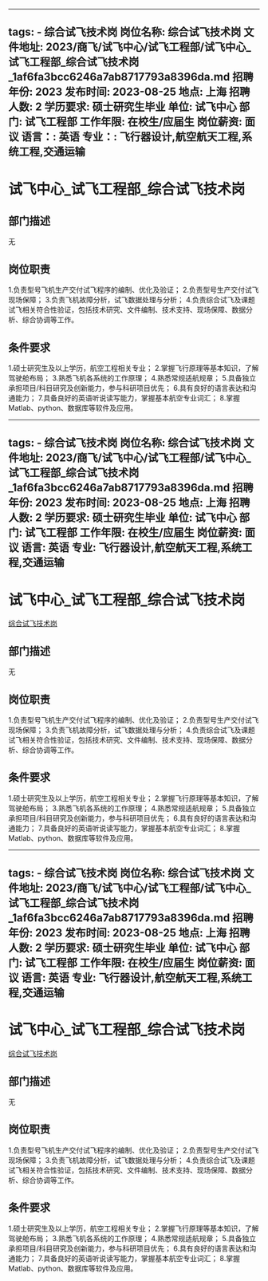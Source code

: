 
---
tags:
    - 综合试飞技术岗
岗位名称: 综合试飞技术岗
文件地址: 2023/商飞/试飞中心/试飞工程部/试飞中心_试飞工程部_综合试飞技术岗_1af6fa3bcc6246a7ab8717793a8396da.md
招聘年份: 2023
发布时间: 2023-08-25
地点: 上海
招聘人数: 2
学历要求: 硕士研究生毕业
单位: 试飞中心
部门: 试飞工程部
工作年限: 在校生/应届生
岗位薪资: 面议
语言：: 英语
专业：: 飞行器设计,航空航天工程,系统工程,交通运输
---

# 试飞中心_试飞工程部_综合试飞技术岗

## 部门描述

无

## 岗位职责

1.负责型号飞机生产交付试飞程序的编制、优化及验证；
 2.负责型号生产交付试飞现场保障；
 3.负责飞机故障分析，试飞数据处理与分析；
 4.负责综合试飞及课题试飞相关符合性验证，包括技术研究、文件编制、技术支持、现场保障、数据分析、综合协调等工作。

 ## 条件要求

1.硕士研究生及以上学历，航空工程相关专业；
 2.掌握飞行原理等基本知识，了解驾驶舱布局；
 3.熟悉飞机各系统的工作原理；
 4.熟悉常规适航规章；
 5.具备独立承担项目/科目研究及创新能力，参与科研项目优先；
 6.具有良好的语言表达和沟通能力；
 7.具备良好的英语听说读写能力，掌握基本航空专业词汇；
 8.掌握Matlab、python、数据库等软件及应用。

---
tags:
    - 综合试飞技术岗
岗位名称: 综合试飞技术岗
文件地址: 2023/商飞/试飞中心/试飞工程部/试飞中心_试飞工程部_综合试飞技术岗_1af6fa3bcc6246a7ab8717793a8396da.md
招聘年份: 2023
发布时间: 2023-08-25
地点: 上海
招聘人数: 2
学历要求: 硕士研究生毕业
单位: 试飞中心
部门: 试飞工程部
工作年限: 在校生/应届生
岗位薪资: 面议
语言: 英语
专业: 飞行器设计,航空航天工程,系统工程,交通运输
---

# 试飞中心_试飞工程部_综合试飞技术岗

[综合试飞技术岗](http://zhaopin.comac.cc/zp/ct/out/position/positionDetail?planid=1af6fa3bcc6246a7ab8717793a8396da)

## 部门描述

无

## 岗位职责

1.负责型号飞机生产交付试飞程序的编制、优化及验证；
 2.负责型号生产交付试飞现场保障；
 3.负责飞机故障分析，试飞数据处理与分析；
 4.负责综合试飞及课题试飞相关符合性验证，包括技术研究、文件编制、技术支持、现场保障、数据分析、综合协调等工作。

 ## 条件要求

1.硕士研究生及以上学历，航空工程相关专业；
 2.掌握飞行原理等基本知识，了解驾驶舱布局；
 3.熟悉飞机各系统的工作原理；
 4.熟悉常规适航规章；
 5.具备独立承担项目/科目研究及创新能力，参与科研项目优先；
 6.具有良好的语言表达和沟通能力；
 7.具备良好的英语听说读写能力，掌握基本航空专业词汇；
 8.掌握Matlab、python、数据库等软件及应用。

---
tags:
    - 综合试飞技术岗
岗位名称: 综合试飞技术岗
文件地址: 2023/商飞/试飞中心/试飞工程部/试飞中心_试飞工程部_综合试飞技术岗_1af6fa3bcc6246a7ab8717793a8396da.md
招聘年份: 2023
发布时间: 2023-08-25
地点: 上海
招聘人数: 2
学历要求: 硕士研究生毕业
单位: 试飞中心
部门: 试飞工程部
工作年限: 在校生/应届生
岗位薪资: 面议
语言: 英语
专业: 飞行器设计,航空航天工程,系统工程,交通运输
---

# 试飞中心_试飞工程部_综合试飞技术岗

[综合试飞技术岗](http://zhaopin.comac.cc/zp/ct/out/position/positionDetail?planid=1af6fa3bcc6246a7ab8717793a8396da)


## 部门描述

无

## 岗位职责

1.负责型号飞机生产交付试飞程序的编制、优化及验证；
 2.负责型号生产交付试飞现场保障；
 3.负责飞机故障分析，试飞数据处理与分析；
 4.负责综合试飞及课题试飞相关符合性验证，包括技术研究、文件编制、技术支持、现场保障、数据分析、综合协调等工作。

 ## 条件要求

1.硕士研究生及以上学历，航空工程相关专业；
 2.掌握飞行原理等基本知识，了解驾驶舱布局；
 3.熟悉飞机各系统的工作原理；
 4.熟悉常规适航规章；
 5.具备独立承担项目/科目研究及创新能力，参与科研项目优先；
 6.具有良好的语言表达和沟通能力；
 7.具备良好的英语听说读写能力，掌握基本航空专业词汇；
 8.掌握Matlab、python、数据库等软件及应用。
